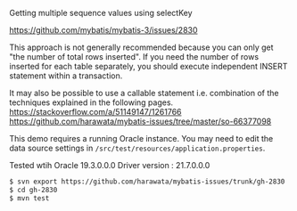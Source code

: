 Getting multiple sequence values using selectKey

https://github.com/mybatis/mybatis-3/issues/2830

This approach is not generally recommended because you can only get "the number of total rows inserted".
If you need the number of rows inserted for each table separately, you should execute independent INSERT statement within a transaction.

It may also be possible to use a callable statement i.e. combination of the techniques explained in the following pages.
https://stackoverflow.com/a/51149147/1261766
https://github.com/harawata/mybatis-issues/tree/master/so-66377098


This demo requires a running Oracle instance.
You may need to edit the data source settings in `/src/test/resources/application.properties`.

Tested wtih Oracle 19.3.0.0.0
Driver version : 21.7.0.0.0


```sh
$ svn export https://github.com/harawata/mybatis-issues/trunk/gh-2830
$ cd gh-2830
$ mvn test
```
